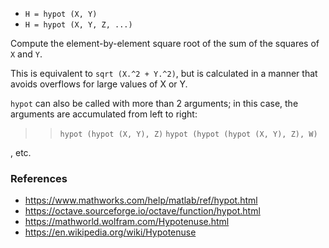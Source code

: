 - `H = hypot (X, Y)`
- `H = hypot (X, Y, Z, ...)`

Compute the element-by-element square root of the sum of the squares of `X` and
`Y`.

This is equivalent to `sqrt (X.^2 + Y.^2)`, but is calculated in a manner that
avoids overflows for large values of X or Y.

`hypot` can also be called with more than 2 arguments; in this case, the
arguments are accumulated from left to right:

> > `hypot (hypot (X, Y), Z)` `hypot (hypot (hypot (X, Y), Z), W)`

, etc.

### References

- https://www.mathworks.com/help/matlab/ref/hypot.html
- https://octave.sourceforge.io/octave/function/hypot.html
- https://mathworld.wolfram.com/Hypotenuse.html
- https://en.wikipedia.org/wiki/Hypotenuse
